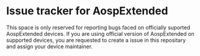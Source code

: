 # Issue tracker for AospExtended

This space is only reserved for reporting bugs faced on officially suported AospExtended devices.
If you are using official version of AospExtended on supported devices, you are requested to create a issue in this repositary and assign your device maintainer.
